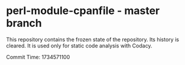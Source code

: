 # perl-module-cpanfile - master branch

This repository contains the frozen state of the repository.
Its history is cleared. It is used only for static code
analysis with Codacy.

Commit Time: 1734571100